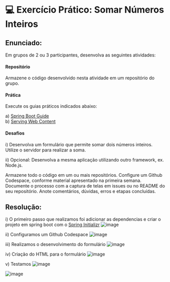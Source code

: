 # 💻 Exercício Prático: Somar Números Inteiros

## Enunciado:

Em grupos de 2 ou 3 participantes, desenvolva as seguintes atividades:

#### Repositório
Armazene o código desenvolvido nesta atividade em um repositório do grupo.

#### Prática
Execute os guias práticos indicados abaixo:

a) [Spring Boot Guide](https://spring.io/guides/gs/spring-boot)  
b) [Serving Web Content](https://spring.io/guides/gs/serving-web-content)

#### Desafios
i) Desenvolva um formulário que permite somar dois números inteiros. Utilize o servidor para realizar a soma.

ii) Opcional: Desenvolva a mesma aplicação utilizando outro framework, ex. Node.js.

Armazene todo o código em um ou mais repositórios. Configure um Github Codespace, conforme material apresentado na primeira semana. Documente o processo com a captura de telas em issues ou no README do seu repositório. Anote comentários, dúvidas, erros e etapas concluídas.

## Resolução: 

i) O primeiro passo que realizamos foi adicionar as dependencias e criar o projeto em spring boot com o [Spring Initializr](https://start.spring.io/)
![image](https://github.com/user-attachments/assets/dfc5dff8-d8c4-45b1-9349-6d2e8e3d6e7b)

ii) Configuramos um Github Codespace
![image](https://github.com/user-attachments/assets/a6af251c-02ce-4fbb-a822-91326d9919a3)

iii) Realizamos o desenvolvimento do formulário
![image](https://github.com/user-attachments/assets/b3e69670-b156-49e7-a44c-4fed67dbb6a6)

iv) Criação do HTML para o formulário
![image](https://github.com/user-attachments/assets/19830f7a-ffcb-4ce7-823f-07d33e183b5d)


v) Testamos
![image](https://github.com/user-attachments/assets/cd306a0d-9616-4a93-ad47-2094b854edb2)

![image](https://github.com/user-attachments/assets/a717a8df-16d7-4add-b430-1b16c0180cce)




